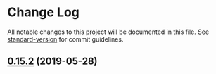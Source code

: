 # Change Log

All notable changes to this project will be documented in this file. See [standard-version](https://github.com/conventional-changelog/standard-version) for commit guidelines.

## [0.15.2](https://github.com/puncsky/template_website/compare/v0.15.1...v0.15.2) (2019-05-28)
